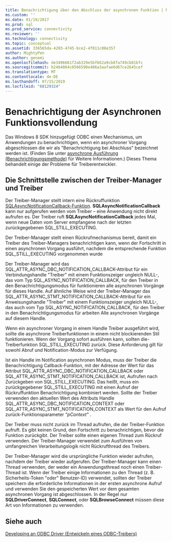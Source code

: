 ```yaml
---
title: Benachrichtigung über den Abschluss der asynchronen Funktion | Microsoft-Dokumentation
ms.custom: ''
ms.date: 01/19/2017
ms.prod: sql
ms.prod_service: connectivity
ms.reviewer: ''
ms.technology: connectivity
ms.topic: conceptual
ms.assetid: 336565da-4203-4745-bce2-4f011c08e357
author: MightyPen
ms.author: genemi
ms.openlocfilehash: de3496661f2ab329e5bf662a9cb8fa749cb81bfc
ms.sourcegitcommit: b2464064c0566590e486a3aafae6d67ce2645cef
ms.translationtype: MT
ms.contentlocale: de-DE
ms.lasthandoff: 07/15/2019
ms.locfileid: "68129324"
---
```

# <a name="notification-of-asynchronous-function-completion"></a>Benachrichtigung der Asynchronen Funktionsvollendung
Das Windows 8 SDK hinzugefügt ODBC einen Mechanismus, um Anwendungen zu benachrichtigen, wenn ein asynchroner Vorgang abgeschlossen die wir als "Benachrichtigung bei Abschluss" bezeichnet werden ist. (Finden Sie unter [asynchrone Ausführung (Benachrichtigungsmethode)](../../../odbc/reference/develop-app/asynchronous-execution-notification-method.md) für Weitere Informationen.) Dieses Thema behandelt einige der Probleme für Treiberentwickler.  
  
## <a name="the-interface-between-the-driver-manager-and-driver"></a>Die Schnittstelle zwischen der Treiber-Manager und Treiber  
 Der Treiber-Manager stellt intern eine Rückruffunktion [SQLAsyncNotificationCallback-Funktion](../../../odbc/reference/develop-driver/sqlasyncnotificationcallback-function.md). **SQLAsyncNotificationCallback** kann nur aufgerufen werden vom Treiber – eine Anwendung nicht direkt aufrufen es. Der Treiber ruft **SQLAsyncNotificationCallback** jedes Mal, wenn neue Daten vom Server empfangene nach der letzten zurückgegebenen SQL_STILL_EXECUTING.  
  
 Der Treiber-Manager stellt einen Rückrufmechanismus bereit, damit ein Treiber des Treiber-Managers benachrichtigen kann, wenn der Fortschritt in einen asynchronen Vorgang ausführt, nachdem die entsprechende Funktion SQL_STILL_EXECUTING vorgenommen wurde  
  
 Der Treiber-Manager wird das SQL_ATTR_ASYNC_DBC_NOTIFICATION_CALLBACK-Attribut für ein Verbindungshandle "Treiber" mit einem Funktionszeiger ungleich NULL-, das vom Typ SQL_ASYNC_NOTIFICATION_CALLBACK, für den Treiber in den Benachrichtigungsmodus für funktionieren alle asynchronen Vorgänge für dieses Handle. Auf ähnliche Weise wird der Treiber-Manager das SQL_ATTR_ASYNC_STMT_NOTIFICATION_CALLBACK-Attribut für ein Anweisungshandle "Treiber" mit einem Funktionszeiger ungleich NULL-, das auch vom Typ SQL_ASYNC_NOTIFICATION_CALLBACK, für den Treiber in den Benachrichtigungsmodus für arbeiten Alle asynchronen Vorgänge auf diesem Handle.  
  
 Wenn ein asynchroner Vorgang in einem Handle Treiber ausgeführt wird, sollte die asynchrone Treiberfunktionen in einem nicht blockierenden Stil funktionieren. Wenn der Vorgang sofort ausführen kann, sollten die-Treiberfunktion SQL_STILL_EXECUTING zurück. Diese Anforderung gilt für sowohl Abruf und Notification-Modus zur Verfügung.  
  
 Ist ein Handle im Notification asynchronen Modus, muss der Treiber die Benachrichtigung Callback-Funktion, mit der Adresse der Wert für das Attribut SQL_ATTR_ASYNC_DBC_NOTIFICATION_CALLBACK oder SQL_ATTR_ASYNC_STMT_NOTIFICATION_CALLBACK ist, Aufrufen nach Zurückgeben von SQL_STILL_EXECUTING. Das heißt, muss ein zurückgegebener SQL_STILL_EXECUTING mit einen Aufruf der Rückruffunktion Benachrichtigung kombiniert werden. Sollte der Treiber verwenden den aktuellen Wert des Attributs Handle SQL_ATTR_ASYNC_DBC_NOTIFICATION_CONTEXT oder SQL_ATTR_ASYNC_STMT_NOTIFICATION_CONTEXT als Wert für den Aufruf zurück-Funktionsparameter *"pContext"* .  
  
 Der Treiber muss nicht zurück im Thread aufrufen, die der Treiber-Funktion aufruft. Es gibt keinen Grund, den Fortschritt zu benachrichtigen, bevor die Funktion zurückgibt. Der Treiber sollte einen eigenen Thread zum Rückruf verwenden. Der Treiber-Manager verwendet zum Ausführen von umfangreichen Verarbeitungslogik nicht Rückrufthread des Treibers.  
  
 Der Treiber-Manager wird die ursprüngliche Funktion wieder aufrufen, nachdem der Treiber wieder aufgerufen. Der Treiber-Manager kann einen Thread verwenden, der weder ein Anwendungsthread noch einen Treiber-Thread ist. Wenn der Treiber einige Informationen zu den Thread (z. B. Sicherheits-Token "oder" Benutzer-ID) verwendet, sollten der Treiber speichern die erforderliche Informationen in der ersten asynchrone Aufruf und verwenden Sie den gespeicherten Wert vor dem gesamten asynchronen Vorgang ist abgeschlossen. In der Regel nur **SQLDriverConnect**, **SQLConnect**, oder **SQLBrowseConnect** müssen diese Art von Informationen zu verwenden.  
  
## <a name="see-also"></a>Siehe auch  
 [Developing an ODBC Driver (Entwickeln eines ODBC-Treibers)](../../../odbc/reference/develop-driver/developing-an-odbc-driver.md)
